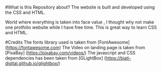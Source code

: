 #What is this Repository about?
The website is built and developed using the CSS and HTML.

World where everything is taken into face value , I thought why not make one protfolio website
while I have free time. This is great way to learn CSS and HTML. 

#Credits 
The fonts library used is taken from [FontAwesome] (https://fontawesome.com)
The Video on landing page is taken from [PixaBay] (https://pixabay.com/videos/)
The javascript and CSS dependencies has been taken from [GLightBox] (https://biati-digital.github.io/glightbox/)






